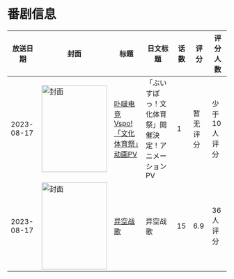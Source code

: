 # 番剧信息

|放送日期|封面|标题|日文标题|话数|评分|评分人数|
|---|---|---|---|---|---|---|
|2023-08-17|<img src="https://lain.bgm.tv/pic/cover/c/af/cc/451371_JwVZ9.jpg" alt="封面" style="width:150px;height:200px;object-fit:cover;">|[卟啵电竞 Vspo!「文化体育祭」动画PV](https://bangumi.tv/subject/451371)|「ぶいすぽっ！文化体育祭」開催決定！アニメーションPV|1|暂无评分|少于10人评分|
|2023-08-17|<img src="https://lain.bgm.tv/pic/cover/c/6e/b6/358641_HRIGr.jpg" alt="封面" style="width:150px;height:200px;object-fit:cover;">|[异空战歌](https://bangumi.tv/subject/358641)|异空战歌|15|6.9|36人评分|

